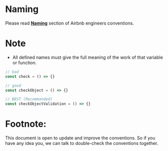 # Naming

Please read [**Naming**](https://github.com/airbnb/javascript/blob/master/README.md#naming-conventions "Naming") section of Airbnb engineers conventions.

# Note
- All defined names must give the full meaning of the work of that variable or function.

```js
// bad
const check = () => {}

// good 
const checkObject = () => {}

// BEST (Recommanded)
const checkObjectValidation = () => {}
```
# Footnote:

This document is open to update and improve the conventions. So if you have any idea you, we can talk  to double-check the conventions together.